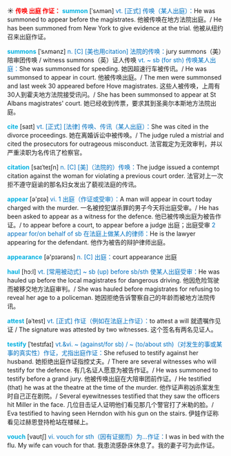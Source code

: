 ☀ <font color="red">**传唤 出庭 作证：**</font>
<font color="sky blue">**summon**</font> [ˈsʌmən]
<font color="#0070c0">vt. [正式] 传唤（某人出庭）：</font>He was summoned to appear before the magistrates. 他被传唤在地方法院出庭。/ He has been summoned from New York to give evidence at the trial. 他被从纽约召来出庭作证。
          
<font color="sky blue">**summons**</font> [ˈsʌmənz]
<font color="#0070c0">n. [C] [美也用citation] 法院的传唤：</font>jury summons（美）陪审团传唤 / witness summons（英）证人传唤 <font color="#0070c0">vt. ~ sb (for sth) 传唤某人出庭：</font>She was summonsed for speeding. 她因超速行车被传讯。/ He was summonsed to appear in court. 他被传唤出庭。/ The men were summonsed and last week 30 appeared before Hove magistrates. 这些人被传唤，上周有30人到霍夫地方法院接受讯问。/ She has been summonsed to appear at St Albans magistrates' court. 她已经收到传票，要求其到圣奥尔本斯地方法院出庭。
           
<font color="sky blue">**cite**</font> [saɪt]
<font color="#0070c0">vt. [正式] [法律] 传唤、传讯（某人出庭）：</font>She was cited in the divorce proceedings. 她在离婚诉讼中被传唤。/ The judge ruled a mistrial and cited the prosecutors for outrageous misconduct. 法官裁定为无效审判，并以严重渎职为名传讯了检察官。

<font color="sky blue">**citation**</font> [saɪˈteɪʃn]
<font color="#0070c0">n. [C] [美]（法院的）传唤：</font>The judge issued a contempt citation against the woman for violating a previous court order. 法官对上一次拒不遵守庭谕的那名妇女发出了藐视法庭的传讯。

<font color="sky blue">**appear**</font> [ə'pɪə] 
<font color="#0070c0">vi. 1 出庭（作证或受审）：</font>A man will appear in court today charged with the murder. 一名被控犯谋杀罪的男子今天将出庭受审。/ He has been asked to appear as a witness for the defence. 他已被传唤出庭为被告作证。/ to appear before a court, to appear before a judge 出庭；出庭受审 <font color="#0070c0">2 appear for/on behalf of sb 在法庭上做某人的律师：</font>He is the lawyer appearing for the defendant. 他作为被告的辩护律师出庭。

<font color="sky blue">**appearance**</font> [ə'pɪərəns] 
<font color="#0070c0">n. [C] 出庭：</font>court appearance 出庭
           
<font color="sky blue">**haul**</font> [hɔ:l]
<font color="#0070c0">vt. [常用被动式] ~ sb (up) before sb/sth 使某人出庭受审：</font>He was hauled up before the local magistrates for dangerous driving. 他因危险驾驶而被移交地方法庭审判。/ She was hauled before magistrates for refusing to reveal her age to a policeman. 她因拒绝告诉警察自己的年龄而被地方法院传讯。           

<font color="sky blue">**attest**</font> [əˈtest]
<font color="#0070c0">vt. [正式] 作证（例如在法庭上作证）：</font>to attest a will 就遗嘱作见证 / The signature was attested by two witnesses. 这个签名有两名见证人。
                    
<font color="sky blue">**testify**</font> [ˈtestɪfaɪ]
<font color="#0070c0">vt.&vi. ~ (against/for sb) / ~ (to/about sth)（对发生的事或某事的真实性）作证，尤指出庭作证：</font>She refused to testify against her husband. 她拒绝出庭作证指控丈夫。/ There are several witnesses who will testify for the defence. 有几名证人愿意为被告作证。/ He was summoned to testify before a grand jury. 他被传唤出庭在大陪审团前作证。/ He testified (that) he was at the theatre at the time of the murder. 他作证声称凶杀案发生时自己正在剧院。/ Several eyewitnesses testified that they saw the officers hit Miller in the face. 几位目击证人证明他们看见那几个警官打了米勒的脸。/ Eva testified to having seen Herndon with his gun on the stairs. 伊娃作证称看见过赫恩登持枪站在楼梯上。

<font color="sky blue">**vouch**</font> [vaʊtʃ]
<font color="#0070c0">vi. vouch for sth（因有证据而）为…作证：</font>I was in bed with the flu. My wife can vouch for that. 我患流感卧床休息了。我的妻子可为此作证。


